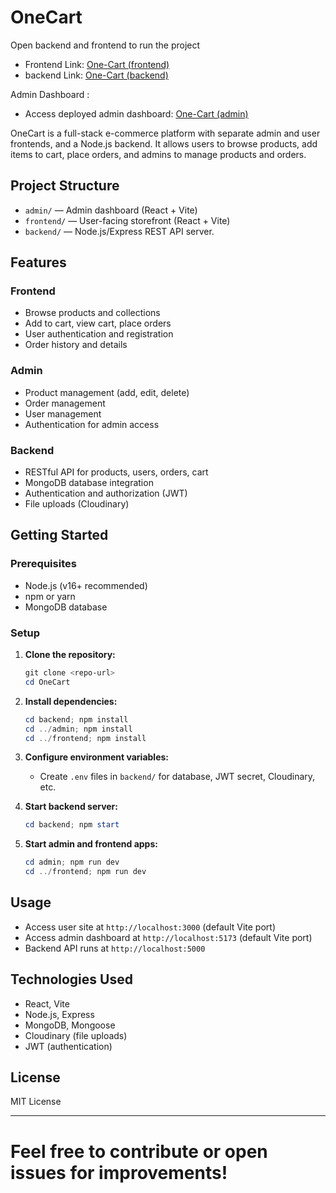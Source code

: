 # OneCart
Open backend and frontend to run the project
- Frontend Link: [One-Cart (frontend)](https://one-cart-3.onrender.com/)
- backend Link: [One-Cart (backend)](https://one-cart-1cvg.onrender.com/)

Admin Dashboard :
- Access deployed admin dashboard: [One-Cart (admin)](https://one-cart-5.onrender.com/)

OneCart is a full-stack e-commerce platform with separate admin and user frontends, and a Node.js backend. It allows users to browse products, add items to cart, place orders, and admins to manage products and orders.

## Project Structure

- `admin/` — Admin dashboard (React + Vite)
- `frontend/` — User-facing storefront (React + Vite)
- `backend/` — Node.js/Express REST API server.

## Features

### Frontend
- Browse products and collections
- Add to cart, view cart, place orders
- User authentication and registration
- Order history and details

### Admin
- Product management (add, edit, delete)
- Order management
- User management
- Authentication for admin access

### Backend
- RESTful API for products, users, orders, cart
- MongoDB database integration
- Authentication and authorization (JWT)
- File uploads (Cloudinary)

## Getting Started

### Prerequisites
- Node.js (v16+ recommended)
- npm or yarn
- MongoDB database

### Setup

1. **Clone the repository:**
   ```powershell
   git clone <repo-url>
   cd OneCart
   ```

2. **Install dependencies:**
   ```powershell
   cd backend; npm install
   cd ../admin; npm install
   cd ../frontend; npm install
   ```

3. **Configure environment variables:**
   - Create `.env` files in `backend/` for database, JWT secret, Cloudinary, etc.

4. **Start backend server:**
   ```powershell
   cd backend; npm start
   ```

5. **Start admin and frontend apps:**
   ```powershell
   cd admin; npm run dev
   cd ../frontend; npm run dev
   ```

## Usage
- Access user site at `http://localhost:3000` (default Vite port)
- Access admin dashboard at `http://localhost:5173` (default Vite port)
- Backend API runs at `http://localhost:5000`

## Technologies Used
- React, Vite
- Node.js, Express
- MongoDB, Mongoose
- Cloudinary (file uploads)
- JWT (authentication)

## License
MIT License

---
Feel free to contribute or open issues for improvements!
=======

